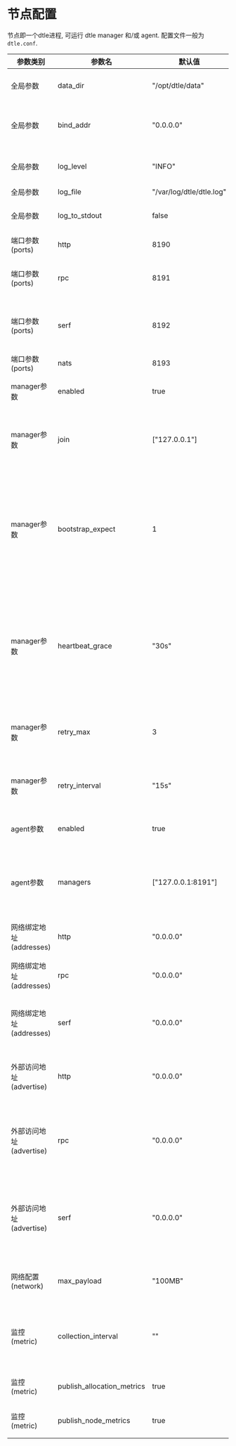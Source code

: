 # 节点配置

节点即一个dtle进程, 可运行 dtle manager 和/或 agent. 配置文件一般为 `dtle.conf`.

| 参数类别  | 参数名 | 默认值 | 取值范围 | 说明 |
| ------------- | ------------- | ------------- | ------------- | ------------- | 
| 全局参数 | data_dir | "/opt/dtle/data" | - | dtle运行数据的存放路径 |
| 全局参数 | bind_addr | "0.0.0.0" | - | 对外服务的ip地址，参考[说明](https://www.consul.io/docs/agent/options.html#_bind) |
| 全局参数 | log_level | "INFO" | "DEBUG"/ "INFO"/ "WARN"/ "ERR" | 日志级别 |
| 全局参数 | log_file | "/var/log/dtle/dtle.log" | - | 日志路径 |
| 全局参数 | log_to_stdout | false | true/false | 是否将日志输出到标准流 |
| 端口参数 (ports) | http | 8190 | - | http服务的端口号 |
| 端口参数 (ports) | rpc | 8191 | - | manager与agent的通信端口 |
| 端口参数 (ports) | serf | 8192 | - | manager与manager的通信端口 |
| 端口参数 (ports) | nats | 8193 | - | 数据传输的端口 |
| manager参数 | enabled | true | true/false | 本节点是否作为manager |
| manager参数 | join | ["127.0.0.1"] | 可配置多值，格式为`[ "ip1", "ip2", "ip3", ... ]` | 当节点作为manager时, 启动时加入的集群地址 |
| manager参数 | bootstrap_expect | 1 | 1/3/5 | manager节点集群的预期数量. 集群启动时, 在达成预期数量前, manager对外不提供服务 |
| manager参数 | heartbeat_grace | "30s" | 时间描述字符串 | 心跳检查的容忍时间, 时间内若心跳检查均失败, 则判定节点为异常状态, 将进行任务切换 |
| manager参数 | retry_max | 3 | - | 节点启动时, 加入manager集群的重试次数 |
| manager参数 | retry_interval | "15s" | 时间描述字符串 | 节点启动时, 加入manager集群的重试间隔 |
| agent参数 | enabled | true | true/false | 本节点是否作为agent |
| agent参数 | managers | ["127.0.0.1:8191"] | 可配置多值，格式为`[ "ip1", "ip2", "ip3", ... ]` | 当节点作为agent时, 启动时加入的manager集群的地址 |
| 网络绑定地址 (addresses) | http | "0.0.0.0" | - | http服务的绑定地址 |
| 网络绑定地址 (addresses) | rpc | "0.0.0.0" | - | manager与agent的通信的绑定地址 |
| 网络绑定地址 (addresses) | serf | "0.0.0.0" | - | manager与manager的通信的绑定地址 |
| 外部访问地址 (advertise) | http | "0.0.0.0" | - | http服务的外部访问地址, 可用于配置NAT |
| 外部访问地址 (advertise) | rpc | "0.0.0.0" | - | manager与agent的通信的外部访问地址, 可用于配置NAT |
| 外部访问地址 (advertise) | serf | "0.0.0.0" | - | manager与manager的通信的外部访问地址, 可用于配置NAT |
| 网络配置 (network) | max_payload | "100MB" | - | 网络传输的单个消息的大小上限 |
| 监控 (metric) | collection_interval | "" | - | 监控采集的周期. 若不配置, 则禁用监控采集. |
| 监控 (metric) | publish_allocation_metrics | true | - | 是否收集任务监控信息. |
| 监控 (metric) | publish_node_metrics | true | - | 是否收集节点监控信息. |

